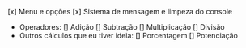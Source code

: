 [x] Menu e opções
[x] Sistema de mensagem e limpeza do console
- Operadores:
    [] Adição
    [] Subtração
    [] Multiplicação
    [] Divisão
- Outros cálculos que eu tiver ideia:
    [] Porcentagem
    [] Potenciação